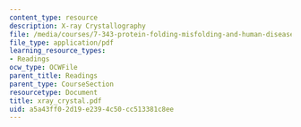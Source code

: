 ```yaml
---
content_type: resource
description: X-ray Crystallography
file: /media/courses/7-343-protein-folding-misfolding-and-human-disease-fall-2004/a5a43ff02d19e2394c50cc513381c8ee_xray_crystal.pdf
file_type: application/pdf
learning_resource_types:
- Readings
ocw_type: OCWFile
parent_title: Readings
parent_type: CourseSection
resourcetype: Document
title: xray_crystal.pdf
uid: a5a43ff0-2d19-e239-4c50-cc513381c8ee
---
```

